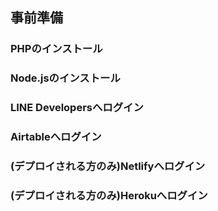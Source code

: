 ## 事前準備

### PHPのインストール
### Node.jsのインストール
### LINE Developersへログイン
### Airtableへログイン
### (デプロイされる方のみ)Netlifyへログイン
### (デプロイされる方のみ)Herokuへログイン
